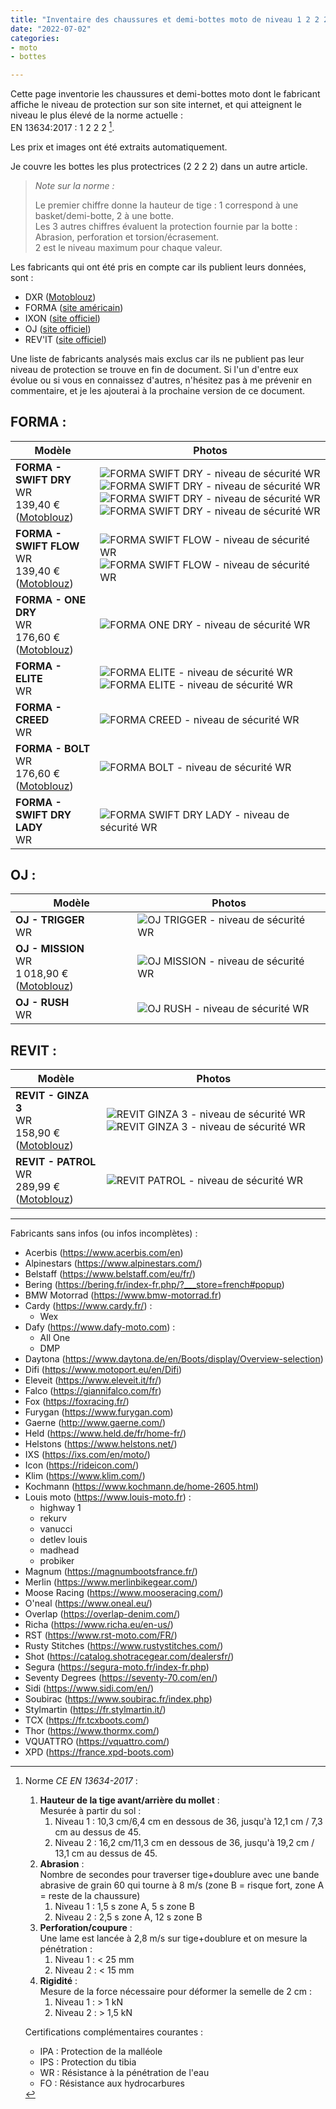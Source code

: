 ```yaml
---
title: "Inventaire des chaussures et demi-bottes moto de niveau 1 2 2 2 en juillet 2022"
date: "2022-07-02"
categories:
- moto
- bottes

---
```


Cette page inventorie les chaussures et demi-bottes moto dont le fabricant affiche le niveau de protection sur son site internet, et qui atteignent le niveau le plus élevé de la norme actuelle :  
EN 13634:2017 : 1 2 2 2 [^1].

Les prix et images ont été extraits automatiquement.

<!--more-->

Je couvre les bottes les plus protectrices (2 2 2 2) dans un autre article.

> _Note sur la norme :_
> 
> Le premier chiffre donne la hauteur de tige : 1 correspond à une basket/demi-botte, 2 à une botte.  
> Les 3 autres chiffres évaluent la protection fournie par la botte : Abrasion, perforation et torsion/écrasement.  
> 2 est le niveau maximum pour chaque valeur.


Les fabricants qui ont été pris en compte car ils publient leurs données, sont :

- DXR ([Motoblouz](https://www.motoblouz.com))
- FORMA ([site américain](https://www.formabootsusa.com/))
- IXON ([site officiel](https://www.ixon.com/fra-fr/))
- OJ ([site officiel](https://ojworld.it/))
- REV'IT ([site officiel](https://www.revitsport.com/fr/))

Une liste de fabricants analysés mais exclus car ils ne publient pas leur niveau de protection se trouve en fin de document.
Si l'un d'entre eux évolue ou si vous en connaissez d'autres, n'hésitez pas à me prévenir en commentaire, et je les ajouterai à la prochaine version de ce document.





## FORMA :

 | Modèle | Photos |
|---|---|
| **FORMA - SWIFT DRY**</br>WR</br>139,40 € ([Motoblouz](https://www.motoblouz.com/recherche/FORMA%20SWIFT%20DRY.html)) | ![FORMA SWIFT DRY - niveau de sécurité WR](EN-13634-2017-1_2_2_2_WR_-_FORMA_-_SWIFT_DRY_-_0.jpg)![FORMA SWIFT DRY - niveau de sécurité WR](EN-13634-2017-1_2_2_2_WR_-_FORMA_-_SWIFT_DRY_-_1.jpg)![FORMA SWIFT DRY - niveau de sécurité WR](EN-13634-2017-1_2_2_2_WR_-_FORMA_-_SWIFT_DRY_-_2.jpg)![FORMA SWIFT DRY - niveau de sécurité WR](EN-13634-2017-1_2_2_2_WR_-_FORMA_-_SWIFT_DRY_-_3.jpg) |
| **FORMA - SWIFT FLOW**</br>WR</br>139,40 € ([Motoblouz](https://www.motoblouz.com/recherche/FORMA%20SWIFT%20FLOW.html)) | ![FORMA SWIFT FLOW - niveau de sécurité WR](EN-13634-2017-1_2_2_2_-_FORMA_-_SWIFT_FLOW_-_0.jpg)![FORMA SWIFT FLOW - niveau de sécurité WR](EN-13634-2017-1_2_2_2_-_FORMA_-_SWIFT_FLOW_-_1.jpg) |
| **FORMA - ONE DRY**</br>WR</br>176,60 € ([Motoblouz](https://www.motoblouz.com/recherche/FORMA%20ONE%20DRY.html)) | ![FORMA ONE DRY - niveau de sécurité WR](EN-13634-2017-1_2_2_2_WR_-_FORMA_-_ONE_DRY_-_0.jpg) |
| **FORMA - ELITE**</br>WR</br> | ![FORMA ELITE - niveau de sécurité WR](EN-13634-2017-1_2_2_2_WR_-_FORMA_-_ELITE_-_0.jpg)![FORMA ELITE - niveau de sécurité WR](EN-13634-2017-1_2_2_2_WR_-_FORMA_-_ELITE_-_1.jpg) |
| **FORMA - CREED**</br>WR</br> | ![FORMA CREED - niveau de sécurité WR](EN-13634-2017-1_2_2_2_WR_-_FORMA_-_CREED_-_0.jpg) |
| **FORMA - BOLT**</br>WR</br>176,60 € ([Motoblouz](https://www.motoblouz.com/recherche/FORMA%20BOLT.html)) | ![FORMA BOLT - niveau de sécurité WR](EN-13634-2017-1_2_2_2_-_FORMA_-_BOLT_-_0.jpg) |
| **FORMA - SWIFT DRY LADY**</br>WR</br> | ![FORMA SWIFT DRY LADY - niveau de sécurité WR](EN-13634-2017-1_2_2_2_WR_-_FORMA_-_SWIFT_DRY_LADY_-_0.jpg) |




## OJ :

 | Modèle | Photos |
|---|---|
| **OJ - TRIGGER**</br>WR</br> | ![OJ TRIGGER - niveau de sécurité WR](EN-13634-2017-1_2_2_2_-_OJ_-_TRIGGER_-_0.jpg) |
| **OJ - MISSION**</br>WR</br>1 018,90 € ([Motoblouz](https://www.motoblouz.com/recherche/OJ%20MISSION.html)) | ![OJ MISSION - niveau de sécurité WR](EN-13634-2017-1_2_2_2_-_OJ_-_MISSION_-_0.jpg) |
| **OJ - RUSH**</br>WR</br> | ![OJ RUSH - niveau de sécurité WR](EN-13634-2017-1_2_2_2_WR_-_OJ_-_RUSH_-_0.jpg) |




## REVIT :

 | Modèle | Photos |
|---|---|
| **REVIT - GINZA 3**</br>WR</br>158,90 € ([Motoblouz](https://www.motoblouz.com/recherche/REVIT%20GINZA%203.html)) | ![REVIT GINZA 3 - niveau de sécurité WR](EN-13634-2017-1_2_2_2_-_REVIT_-_GINZA_3_-_0.jpg)![REVIT GINZA 3 - niveau de sécurité WR](EN-13634-2017-1_2_2_2_-_REVIT_-_GINZA_3_-_1.jpg) |
| **REVIT - PATROL**</br>WR</br>289,99 € ([Motoblouz](https://www.motoblouz.com/recherche/REVIT%20PATROL.html)) | ![REVIT PATROL - niveau de sécurité WR](EN-13634-2017-1_2_2_2_-_REVIT_-_PATROL_-_0.jpg) |




---

Fabricants sans infos (ou infos incomplètes) :

- Acerbis (https://www.acerbis.com/en)
- Alpinestars (https://www.alpinestars.com/)
- Belstaff (https://www.belstaff.com/eu/fr/)
- Bering (https://bering.fr/index-fr.php/?___store=french#popup)
- BMW Motorrad (https://www.bmw-motorrad.fr)
- Cardy (https://www.cardy.fr/) :
    - Wex
- Dafy (https://www.dafy-moto.com) :
    - All One
    - DMP
- Daytona (https://www.daytona.de/en/Boots/display/Overview-selection)
- Difi (https://www.motoport.eu/en/Difi)
- Eleveit (https://www.eleveit.it/fr/)
- Falco (https://giannifalco.com/fr)
- Fox (https://foxracing.fr/)
- Furygan (https://www.furygan.com)
- Gaerne (http://www.gaerne.com/)
- Held (https://www.held.de/fr/home-fr/)
- Helstons (https://www.helstons.net/)
- IXS (https://ixs.com/en/moto/)
- Icon (https://rideicon.com/)
- Klim (https://www.klim.com/)
- Kochmann (https://www.kochmann.de/home-2605.html)
- Louis moto (https://www.louis-moto.fr) :
    - highway 1
    - rekurv
    - vanucci
    - detlev louis
    - madhead
    - probiker
- Magnum (https://magnumbootsfrance.fr/)
- Merlin (https://www.merlinbikegear.com/)
- Moose Racing (https://www.mooseracing.com/)
- O'neal (https://www.oneal.eu/)
- Overlap (https://overlap-denim.com/)
- Richa (https://www.richa.eu/en-us/)
- RST (https://www.rst-moto.com/FR/)
- Rusty Stitches (https://www.rustystitches.com/)
- Shot (https://catalog.shotracegear.com/dealersfr/)
- Segura (https://segura-moto.fr/index-fr.php)
- Seventy Degrees (https://seventy-70.com/en/)
- Sidi (https://www.sidi.com/en/)
- Soubirac (https://www.soubirac.fr/index.php)
- Stylmartin (https://fr.stylmartin.it/)
- TCX (https://fr.tcxboots.com/)
- Thor (https://www.thormx.com/)
- VQUATTRO (https://vquattro.com/)
- XPD (https://france.xpd-boots.com)


[^1]: Norme _CE EN 13634-2017_ :  
    1. **Hauteur de la tige avant/arrière du mollet** :  
    Mesurée à partir du sol :
        1. Niveau 1 : 10,3 cm/6,4 cm en dessous de 36, jusqu'à 12,1 cm / 7,3 cm au dessus de 45.
        2. Niveau 2 : 16,2 cm/11,3 cm en dessous de 36, jusqu'à 19,2 cm / 13,1 cm au dessus de 45.
    2. **Abrasion** :  
       Nombre de secondes pour traverser tige+doublure avec une bande abrasive de grain 60 qui tourne à 8 m/s (zone B = risque fort, zone A = reste de la chaussure)
        1. Niveau 1 : 1,5 s zone A, 5 s zone B
        2. Niveau 2 : 2,5 s zone A, 12 s zone B
    3. **Perforation/coupure** :  
       Une lame est lancée à 2,8 m/s sur tige+doublure et on mesure la pénétration :
        1. Niveau 1 : < 25 mm
        2. Niveau 2 : < 15 mm
    4. **Rigidité** :  
       Mesure de la force nécessaire pour déformer la semelle de 2 cm :
        1. Niveau 1 : > 1 kN
        2. Niveau 2 : > 1,5 kN  
      
    Certifications complémentaires courantes :  
    - IPA : Protection de la malléole  
    - IPS : Protection du tibia  
    - WR : Résistance à la pénétration de l'eau  
    - FO : Résistance aux hydrocarbures  
    